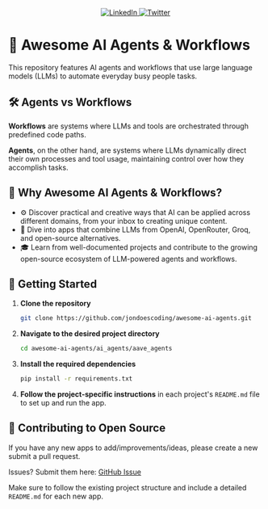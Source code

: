 <p align="center">
  <a href="https://www.linkedin.com/in/jondoescoding/">
    <img src="https://img.shields.io/badge/-Follow%20jondoescoding-blue?logo=linkedin&style=flat-square" alt="LinkedIn">
  </a>
  <a href="https://twitter.com/jondoescoding">
    <img src="https://img.shields.io/twitter/follow/jondoescoding" alt="Twitter">
  </a>
</p>

# 🌟 Awesome AI Agents & Workflows

This repository features AI agents and workflows that use large language models (LLMs) to automate everyday busy people tasks.

## 🛠 Agents vs Workflows

**Workflows** are systems where LLMs and tools are orchestrated through predefined code paths.

**Agents**, on the other hand, are systems where LLMs dynamically direct their own processes and tool usage, maintaining control over how they accomplish tasks.

## 🤔 Why Awesome AI Agents & Workflows?

- ⚙ Discover practical and creative ways that AI can be applied across different domains, from your inbox to creating unique content.
- 🥽 Dive into apps that combine LLMs from OpenAI, OpenRouter, Groq, and open-source alternatives.
- 🎓 Learn from well-documented projects and contribute to the growing open-source ecosystem of LLM-powered agents and workflows.

## 🚀 Getting Started

1. **Clone the repository** 

    ```bash 
    git clone https://github.com/jondoescoding/awesome-ai-agents.git
    ```

2. **Navigate to the desired project directory**

    ```bash 
    cd awesome-ai-agents/ai_agents/aave_agents
    ```

3. **Install the required dependencies**

    ```bash
    pip install -r requirements.txt
    ```

4. **Follow the project-specific instructions** in each project's `README.md` file to set up and run the app.

## 🤝 Contributing to Open Source

If you have any new apps to add/improvements/ideas, please create a new submit a pull request.

Issues? Submit them here: [GitHub Issue](https://github.com/jondoescoding/awesome-ai-agents/issues)

Make sure to follow the existing project structure and include a detailed `README.md` for each new app.
